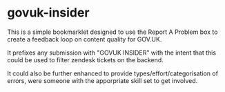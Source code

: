 govuk-insider
=============

This is a simple bookmarklet designed to use the Report A Problem box to create a feedback loop on content quality for GOV.UK. 

It prefixes any submission with "GOVUK INSIDER" with the intent that this could be used to filter zendesk tickets on the backend.

It could also be further enhanced to provide types/effort/categorisation of errors, were someone with the apporpriate skill set to get involved.
